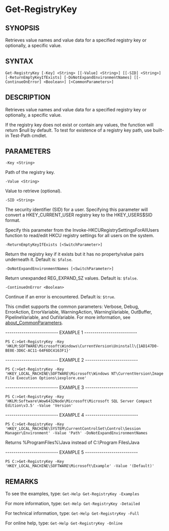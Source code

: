 # Get-RegistryKey

## SYNOPSIS

Retrieves value names and value data for a specified registry key or optionally, a specific value.

## SYNTAX

 `Get-RegistryKey [-Key] <String> [[-Value] <String>] [[-SID] <String>] [-ReturnEmptyKeyIfExists] [-DoNotExpandEnvironmentNames] [[-ContinueOnError] <Boolean>] [<CommonParameters>]`

## DESCRIPTION

Retrieves value names and value data for a specified registry key or optionally, a specific value.

If the registry key does not exist or contain any values, the function will return $null by default. To test for existence of a registry key path, use built-in Test-Path cmdlet.

## PARAMETERS

`-Key <String>`

Path of the registry key.

`-Value <String>`

Value to retrieve (optional).

`-SID <String>`

The security identifier (SID) for a user. Specifying this parameter will convert a HKEY_CURRENT_USER registry key to the HKEY_USERS\$SID format.

Specify this parameter from the Invoke-HKCURegistrySettingsForAllUsers function to read/edit HKCU registry settings for all users on the system.

`-ReturnEmptyKeyIfExists [<SwitchParameter>]`

Return the registry key if it exists but it has no property/value pairs underneath it. Default is: `$false`.

`-DoNotExpandEnvironmentNames [<SwitchParameter>]`

Return unexpanded REG_EXPAND_SZ values. Default is: `$false`.

`-ContinueOnError <Boolean>`

Continue if an error is encountered. Default is: `$true`.

<CommonParameters>

This cmdlet supports the common parameters: Verbose, Debug, ErrorAction, ErrorVariable, WarningAction, WarningVariable, OutBuffer, PipelineVariable, and OutVariable. For more information, see [about_CommonParameters](https:/go.microsoft.com/fwlink/?LinkID=113216).

-------------------------- EXAMPLE 1 --------------------------

`PS C:>Get-RegistryKey -Key 'HKLM:SOFTWARE\Microsoft\Windows\CurrentVersion\Uninstall\{1AD147D0-BE0E-3D6C-AC11-64F6DC4163F1}'`

-------------------------- EXAMPLE 2 --------------------------

`PS C:>Get-RegistryKey -Key 'HKEY_LOCAL_MACHINE\SOFTWARE\Microsoft\Windows NT\CurrentVersion\Image File Execution Options\iexplore.exe'`

-------------------------- EXAMPLE 3 --------------------------

`PS C:>Get-RegistryKey -Key 'HKLM:Software\Wow6432Node\Microsoft\Microsoft SQL Server Compact Edition\v3.5' -Value 'Version'`

-------------------------- EXAMPLE 4 --------------------------

`PS C:>Get-RegistryKey -Key 'HKEY_LOCAL_MACHINE\SYSTEM\CurrentControlSet\Control\Session Manager\Environment' -Value 'Path' -DoNotExpandEnvironmentNames`

Returns %ProgramFiles%\Java instead of C:\Program Files\Java

-------------------------- EXAMPLE 5 --------------------------

`PS C:>Get-RegistryKey -Key 'HKEY_LOCAL_MACHINE\SOFTWARE\Microsoft\Example' -Value '(Default)'`

## REMARKS

To see the examples, type: `Get-Help Get-RegistryKey -Examples`

For more information, type: `Get-Help Get-RegistryKey -Detailed`

For technical information, type: `Get-Help Get-RegistryKey -Full`

For online help, type: `Get-Help Get-RegistryKey -Online`
